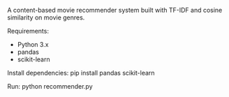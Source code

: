 A content-based movie recommender system built with TF-IDF and cosine similarity on movie genres.

Requirements:
- Python 3.x
- pandas
- scikit-learn

Install dependencies:
pip install pandas scikit-learn

Run:
python recommender.py
